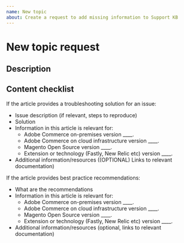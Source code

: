 ```yaml
---
name: New topic
about: Create a request to add missing information to Support KB
---
```


# New topic request

## Description

<!-- (REQUIRED) What topic is missing from support.magento.kb? -->

## Content checklist

<!-- (REQUIRED) List specific information or details to include in this topic -->

<!-- Use the following checklist template as a starting point -->

If the article provides a troubleshooting solution for an issue:

* Issue description (if relevant, steps to reproduce)
* Solution
* Information in this article is relevant for:
    * Adobe Commerce on-premises version  ____.
    * Adobe Commerce on cloud infrastructure version  ____.
    * Magento Open Source version  ____.
    * Extension or technology (Fastly, New Relic etc) version   ____.
* Additional information/resources ((OPTIONAL) Links to relevant documentation)

If the article provides best practice recommendations:

* What are the recommendations
* Information in this article is relevant for:
    * Adobe Commerce on-premises version  ____.
    * Adobe Commerce on cloud infrastructure version  ____.
    * Magento Open Source version  ____.
    * Extension or technology (Fastly, New Relic etc) version   ____.
* Additional information/resources (optional, links to relevant documentation)


<!--
Thank you for taking the time to report this issue!
GitHub Issues should only be created for problems/topics related to this project's codebase.

Before submitting this issue, please make sure you are complying with our Code of Conduct:
https://github.com/magento/devdocs/blob/master/.github/CODE_OF_CONDUCT.md

Issues that do not comply with our Code of Conduct or do not contain enough information may be closed at the maintainers' discretion.

Feel free to remove this section before creating this issue.
-->
